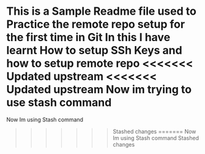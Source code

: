 This is a Sample Readme file used to Practice the remote repo setup for the first time in Git
In this I have learnt How to  setup SSh Keys and how to setup remote repo
<<<<<<< Updated upstream
<<<<<<< Updated upstream
Now im trying to use stash command
=======
Now Im using Stash command
>>>>>>> Stashed changes
=======
Now Im using Stash command
>>>>>>> Stashed changes
